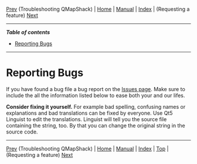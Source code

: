 [Prev](TroubleShooting) (Troubleshooting QMapShack) | [Home](Home) | [Manual](DocMain) | [Index](AxAdvIndex) | (Requesting a feature) [Next](RequestFeatures)
- - -

***Table of contents***

* [Reporting Bugs](#reporting-bugs)

* * * * * * * * * *
 
# Reporting Bugs

If you have found a bug file a bug report on the [Issues page](https://github.com/Maproom/qmapshack/issues).
Make sure to include the all the information listed below to ease both your and our lifes.

**Consider fixing it yourself.** For example bad spelling, confusing names or explanations and bad translations can be fixed by everyone. Use Qt5 Linguist to edit the translations. Linguist will tell you the source file containing the string, too. By that you can change the original string in the source code. 



- - -
[Prev](TroubleShooting) (Troubleshooting QMapShack) | [Home](Home) | [Manual](DocMain) | [Index](AxAdvIndex) | [Top](#) | (Requesting a feature) [Next](RequestFeatures)
